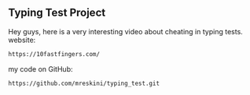 ## Typing Test Project

Hey guys, here is a very interesting video about cheating in typing tests.
website:
```bash
https://10fastfingers.com/
```
my code on GitHub:
```bash
https://github.com/mreskini/typing_test.git
```
